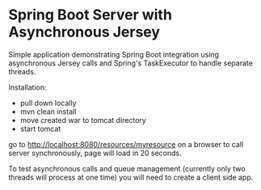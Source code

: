 # Spring Boot Server with Asynchronous Jersey

Simple application demonstrating Spring Boot integration using asynchronous Jersey calls and Spring's TaskExecutor to handle separate threads.

Installation:

  - pull down locally
  - mvn clean install
  - move created war to tomcat directory
  - start tomcat
  
go to [http://localhost:8080/resources/myresource](http://localhost:8080/resources/myresource) on a browser to call server synchronously, page will load in 20 seconds.

To test asynchronous calls and queue management (currently only two threads will process at one time) you will need to create a client side app.